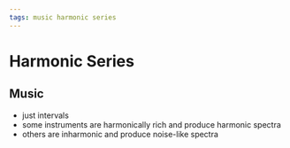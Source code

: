 ```yaml
---
tags: music harmonic series
---
```


# Harmonic Series

## Music

- just intervals
- some instruments are harmonically rich and produce harmonic spectra
- others are inharmonic and produce noise-like spectra
